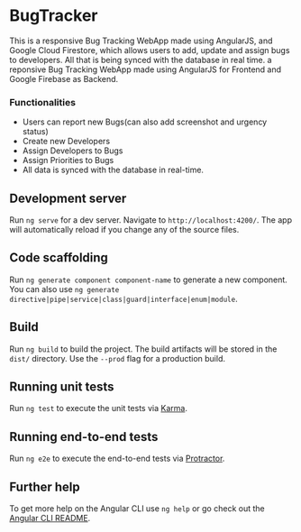 # BugTracker

This is a responsive Bug Tracking WebApp made using AngularJS, and Google Cloud Firestore, which allows users to add, update and assign bugs to developers. All that is being synced with the database in real time. a reponsive Bug Tracking WebApp made using AngularJS for Frontend and Google Firebase as Backend.

### Functionalities
* Users can report new Bugs(can also add screenshot and urgency status)
* Create new Developers
* Assign Developers to Bugs
* Assign Priorities to Bugs
* All data is synced with the database in real-time. 


## Development server

Run `ng serve` for a dev server. Navigate to `http://localhost:4200/`. The app will automatically reload if you change any of the source files.

## Code scaffolding

Run `ng generate component component-name` to generate a new component. You can also use `ng generate directive|pipe|service|class|guard|interface|enum|module`.

## Build

Run `ng build` to build the project. The build artifacts will be stored in the `dist/` directory. Use the `--prod` flag for a production build.

## Running unit tests

Run `ng test` to execute the unit tests via [Karma](https://karma-runner.github.io).

## Running end-to-end tests

Run `ng e2e` to execute the end-to-end tests via [Protractor](http://www.protractortest.org/).

## Further help

To get more help on the Angular CLI use `ng help` or go check out the [Angular CLI README](https://github.com/angular/angular-cli/blob/master/README.md).
